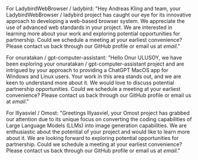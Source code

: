 For LadybirdWebBrowser / ladybird:
"Hey Andreas Kling and team, your LadybirdWebBrowser / ladybird project has caught our eye for its innovative approach to developing a web-based browser system. We appreciate the use of advanced web standards in your project. We are interested in learning more about your work and exploring potential opportunities for partnership. Could we schedule a meeting at your earliest convenience? Please contact us back through our GitHub profile or email us at _email_."

For onuratakan / gpt-computer-assistant:
"Hello Onur ULUSOY, we have been exploring your onuratakan / gpt-computer-assistant project and are intrigued by your approach to providing a ChatGPT MacOS app for Windows and Linux users. Your work in this area stands out, and we are keen to understand more about it. We would love to discuss potential partnership opportunities. Could we schedule a meeting at your earliest convenience? Please contact us back through our GitHub profile or email us at _email_."

For lllyasviel / Omost:
"Greetings lllyasviel, your Omost project has grabbed our attention due to its unique focus on converting the coding capabilities of Large Language Models (LLMs) into image generation capabilities. We are enthusiastic about the potential of your project and would like to learn more about it. We are looking forward to exploring potential opportunities for partnership. Could we schedule a meeting at your earliest convenience? Please contact us back through our GitHub profile or email us at _email_."